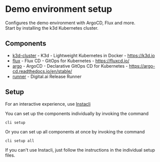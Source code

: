 # Demo environment setup

Configures the demo environment with ArgoCD, Flux and more.  
Start by installing the k3d Kubernetes cluster.

## Components

- [k3d-cluster](k3d/cluster) - K3d - Lightweight Kubernetes in Docker - https://k3d.io
- [flux](flux) - Flux CD - GitOps for Kubernetes - https://fluxcd.io/
- [argo](argo) - ArgoCD - Declarative GitOps CD for Kubernetes - https://argo-cd.readthedocs.io/en/stable/
- [runner](k3d/runner) - Digital.ai Release Runner

## Setup

For an interactive experience, use [Instacli](https://github.com/Hes-Siemelink/instacli)

You can set up the components individually by invoking the command

    cli setup

Or you can set up all components at once by invoking the command

    cli setup all

If you can't use Instacli, just follow the instructions in the individual setup files.